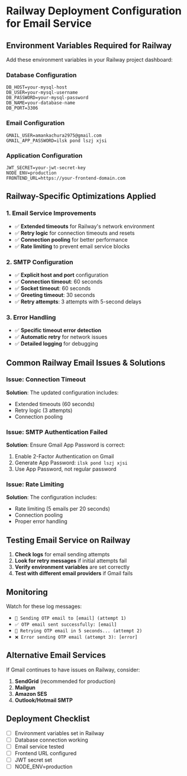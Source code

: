 # Railway Deployment Configuration for Email Service

## Environment Variables Required for Railway

Add these environment variables in your Railway project dashboard:

### Database Configuration
```
DB_HOST=your-mysql-host
DB_USER=your-mysql-username
DB_PASSWORD=your-mysql-password
DB_NAME=your-database-name
DB_PORT=3306
```

### Email Configuration
```
GMAIL_USER=amankachura2975@gmail.com
GMAIL_APP_PASSWORD=ilsk pond lszj xjsi
```

### Application Configuration
```
JWT_SECRET=your-jwt-secret-key
NODE_ENV=production
FRONTEND_URL=https://your-frontend-domain.com
```

## Railway-Specific Optimizations Applied

### 1. Email Service Improvements
- ✅ **Extended timeouts** for Railway's network environment
- ✅ **Retry logic** for connection timeouts and resets
- ✅ **Connection pooling** for better performance
- ✅ **Rate limiting** to prevent email service blocks

### 2. SMTP Configuration
- ✅ **Explicit host and port** configuration
- ✅ **Connection timeout**: 60 seconds
- ✅ **Socket timeout**: 60 seconds
- ✅ **Greeting timeout**: 30 seconds
- ✅ **Retry attempts**: 3 attempts with 5-second delays

### 3. Error Handling
- ✅ **Specific timeout error detection**
- ✅ **Automatic retry** for network issues
- ✅ **Detailed logging** for debugging

## Common Railway Email Issues & Solutions

### Issue: Connection Timeout
**Solution**: The updated configuration includes:
- Extended timeouts (60 seconds)
- Retry logic (3 attempts)
- Connection pooling

### Issue: SMTP Authentication Failed
**Solution**: Ensure Gmail App Password is correct:
1. Enable 2-Factor Authentication on Gmail
2. Generate App Password: `ilsk pond lszj xjsi`
3. Use App Password, not regular password

### Issue: Rate Limiting
**Solution**: The configuration includes:
- Rate limiting (5 emails per 20 seconds)
- Connection pooling
- Proper error handling

## Testing Email Service on Railway

1. **Check logs** for email sending attempts
2. **Look for retry messages** if initial attempts fail
3. **Verify environment variables** are set correctly
4. **Test with different email providers** if Gmail fails

## Monitoring

Watch for these log messages:
- `📧 Sending OTP email to [email] (attempt 1)`
- `✅ OTP email sent successfully: [email]`
- `🔄 Retrying OTP email in 5 seconds... (attempt 2)`
- `❌ Error sending OTP email (attempt 3): [error]`

## Alternative Email Services

If Gmail continues to have issues on Railway, consider:
1. **SendGrid** (recommended for production)
2. **Mailgun**
3. **Amazon SES**
4. **Outlook/Hotmail SMTP**

## Deployment Checklist

- [ ] Environment variables set in Railway
- [ ] Database connection working
- [ ] Email service tested
- [ ] Frontend URL configured
- [ ] JWT secret set
- [ ] NODE_ENV=production
